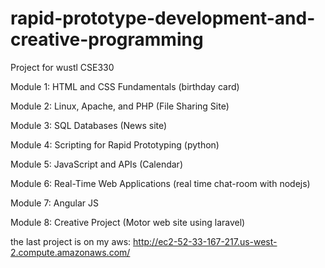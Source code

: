 # rapid-prototype-development-and-creative-programming
Project for wustl CSE330

Module 1: HTML and CSS Fundamentals (birthday card)

Module 2: Linux, Apache, and PHP (File Sharing Site)

Module 3: SQL Databases (News site)

Module 4: Scripting for Rapid Prototyping (python)

Module 5: JavaScript and APIs (Calendar)

Module 6: Real-Time Web Applications (real time chat-room with nodejs)

Module 7: Angular JS

Module 8: Creative Project (Motor web site using laravel)

the last project is on my aws: http://ec2-52-33-167-217.us-west-2.compute.amazonaws.com/
